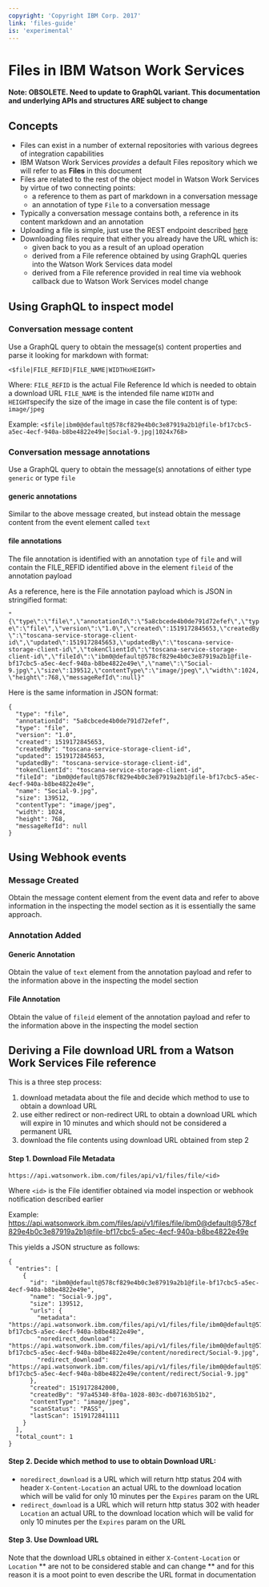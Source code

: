 ```yaml
---
copyright: 'Copyright IBM Corp. 2017'
link: 'files-guide'
is: 'experimental'
---
```



# Files in IBM Watson Work Services

**Note: OBSOLETE. Need to update to GraphQL variant.  This documentation and underlying APIs and structures ARE subject to change**

## Concepts

- Files can exist in a number of external repositories with various degrees of integration capabilities
- IBM Watson Work Services _provides_ a default Files repository which we will refer to as **Files** in this document
- Files are related to the rest of the object model in Watson Work Services by virtue of two connecting points:
  - a reference to them as part of markdown in a conversation message
  - an annotation of type `File` to a conversation message
- Typically a conversation message contains both, a reference in its content markdown and an annotation
- Uploading a file is simple, just use the REST endpoint described [here](https://developer.watsonwork.ibm.com/docs/api-reference/files)
- Downloading files require that either you already have the URL which is:
  - given back to you as a result of an upload operation
  - derived from a File reference obtained by using GraphQL queries into the Watson Work Services data model
  - derived from a File reference provided in real time via webhook callback due to Watson Work Services model change

## Using GraphQL to inspect model

### Conversation message content

Use a GraphQL query to obtain the message(s) content properties and parse it looking for markdown with format:

`<$file|FILE_REFID|FILE_NAME|WIDTHxHEIGHT>`

Where:
`FILE_REFID` is the actual File Reference Id which is needed to obtain a download URL
`FILE_NAME` is the intended file name
`WIDTH` and `HEIGHT`specify the size of the image in case the file content is of type: `image/jpeg`

Example:
`<$file|ibm0@default@578cf829e4b0c3e87919a2b1@file-bf17cbc5-a5ec-4ecf-940a-b8be4822e49e|Social-9.jpg|1024x768>`


### Conversation message annotations

Use a GraphQL query to obtain the message(s) annotations of either type `generic` or type `file`

#### generic annotations

Similar to the above message created, but instead obtain the message content from the event element called `text`

#### file annotations

The file annotation is identified with an annotation `type` of `file` and will contain the FILE_REFID identified above in the element `fileid` of the annotation payload

As a reference, here is the File annotation payload which is JSON in stringified format:

`"{\"type\":\"file\",\"annotationId\":\"5a8cbcede4b0de791d72efef\",\"type\":\"file\",\"version\":\"1.0\",\"created\":1519172845653,\"createdBy\":\"toscana-service-storage-client-id\",\"updated\":1519172845653,\"updatedBy\":\"toscana-service-storage-client-id\",\"tokenClientId\":\"toscana-service-storage-client-id\",\"fileId\":\"ibm0@default@578cf829e4b0c3e87919a2b1@file-bf17cbc5-a5ec-4ecf-940a-b8be4822e49e\",\"name\":\"Social-9.jpg\",\"size\":139512,\"contentType\":\"image/jpeg\",\"width\":1024,\"height\":768,\"messageRefId\":null}"`

Here is the same information in JSON format:

```
{
  "type": "file",
  "annotationId": "5a8cbcede4b0de791d72efef",
  "type": "file",
  "version": "1.0",
  "created": 1519172845653,
  "createdBy": "toscana-service-storage-client-id",
  "updated": 1519172845653,
  "updatedBy": "toscana-service-storage-client-id",
  "tokenClientId": "toscana-service-storage-client-id",
  "fileId": "ibm0@default@578cf829e4b0c3e87919a2b1@file-bf17cbc5-a5ec-4ecf-940a-b8be4822e49e",
  "name": "Social-9.jpg",
  "size": 139512,
  "contentType": "image/jpeg",
  "width": 1024,
  "height": 768,
  "messageRefId": null
}
```

## Using Webhook events

### Message Created

Obtain the message content element from the event data and refer to above information in the inspecting the model section as it is essentially the same approach.

### Annotation Added

#### Generic Annotation

Obtain the value of `text` element from the annotation payload and refer to the information above in the inspecting the model section

#### File Annotation

Obtain the value of `fileid` element of the annotation payload and refer to the information above in the inspecting the model section

## Deriving a File download URL from a Watson Work Services File reference

This is a three step process:
1. download metadata about the file and decide which method to use to obtain a download URL
2. use either redirect or non-redirect URL to obtain a download URL which will expire in 10 minutes and which should not be considered a permanent URL
3. download the file contents using download URL obtained from step 2

#### Step 1.  Download File Metadata

`https://api.watsonwork.ibm.com/files/api/v1/files/file/<id>`

Where `<id>` is the File identifier obtained via model inspection or webhook notification described earlier

Example:
https://api.watsonwork.ibm.com/files/api/v1/files/file/ibm0@default@578cf829e4b0c3e87919a2b1@file-bf17cbc5-a5ec-4ecf-940a-b8be4822e49e

This yields a JSON structure as follows:

```
{
  "entries": [
    {
      "id": "ibm0@default@578cf829e4b0c3e87919a2b1@file-bf17cbc5-a5ec-4ecf-940a-b8be4822e49e",
      "name": "Social-9.jpg",
      "size": 139512,
      "urls": {
        "metadata": "https://api.watsonwork.ibm.com/files/api/v1/files/file/ibm0@default@578cf829e4b0c3e87919a2b1@file-bf17cbc5-a5ec-4ecf-940a-b8be4822e49e",
        "noredirect_download": "https://api.watsonwork.ibm.com/files/api/v1/files/file/ibm0@default@578cf829e4b0c3e87919a2b1@file-bf17cbc5-a5ec-4ecf-940a-b8be4822e49e/content/noredirect/Social-9.jpg",
        "redirect_download": "https://api.watsonwork.ibm.com/files/api/v1/files/file/ibm0@default@578cf829e4b0c3e87919a2b1@file-bf17cbc5-a5ec-4ecf-940a-b8be4822e49e/content/redirect/Social-9.jpg"
      },
      "created": 1519172842000,
      "createdBy": "97a45340-8f0a-1028-803c-db07163b51b2",
      "contentType": "image/jpeg",
      "scanStatus": "PASS",
      "lastScan": 1519172841111
    }
  ],
  "total_count": 1
}
```

#### Step 2. Decide which method to use to obtain Download URL:

- `noredirect_download` is a URL which will return http status 204 with header `X-Content-Location` an actual URL to the download location which will be valid for only 10 minutes per the `Expires` param on the URL
- `redirect_download` is a URL which will return http status 302 with header `Location` an actual URL to the download location which will be valid for only 10 minutes per the `Expires` param on the URL

#### Step 3. Use Download URL

Note that the download URLs obtained in either `X-Content-Location` or `Location` ** are not to be considered stable and can change ** and for this reason it is a moot point to even describe the URL format in documentation


